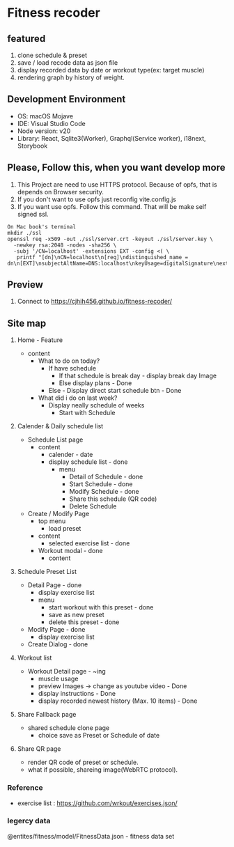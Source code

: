 # Fitness recoder

## featured
1. clone schedule & preset
2. save / load recode data as json file
3. display recorded data by date or workout type(ex: target muscle)
4. rendering graph by history of weight.

## Development Environment
* OS: macOS Mojave
* IDE: Visual Studio Code
* Node version: v20
* Library: React, Sqlite3(Worker), Graphql(Service worker), i18next, Storybook

## Please, Follow this, when you want develop more
1. This Project are need to use HTTPS protocol. Because of opfs, that is depends on Browser security.
2. If you don't want to use opfs just reconfig vite.config.js
3. If you want use opfs. Follow this command. That will be make self signed ssl.
```
On Mac book's terminal
mkdir ./ssl
openssl req -x509 -out ./ssl/server.crt -keyout ./ssl/server.key \
  -newkey rsa:2048 -nodes -sha256 \
  -subj '/CN=localhost' -extensions EXT -config <( \
   printf "[dn]\nCN=localhost\n[req]\ndistinguished_name = dn\n[EXT]\nsubjectAltName=DNS:localhost\nkeyUsage=digitalSignature\nextendedKeyUsage=serverAuth")
```

## Preview
1. Connect to https://cjhih456.github.io/fitness-recoder/

## Site map
1. Home - Feature
    - content
      - What to do on today?
        - If have schedule 
          - If that schedule is break day - display break day Image
          - Else display plans - Done
        - Else - Display direct start schedule btn - Done
      - What did i do on last week?
        - Display neally schedule of weeks
          - Start with Schedule

2. Calender & Daily schedule list
    - Schedule List page
      - content
        - calender - date
        - display schedule list - done
          - menu
            - Detail of Schedule - done
            - Start Schedule - done
            - Modify Schedule - done
            - Share this schedule (QR code)
            - Delete Schedule
    - Create / Modify Page
      - top menu
        - load preset
      - content
        - selected exercise list - done
      - Workout modal - done
        - content

3. Schedule Preset List
    - Detail Page - done
      - display exercise list
      - menu
        - start workout with this preset - done
        - save as new preset
        - delete this preset - done
    - Modify Page - done
      - display exercise list
    - Create Dialog - done

4. Workout list
    - Workout Detail page - ~ing
      - muscle usage
      - preview Images -> change as youtube video - Done
      - display instructions - Done
      - display recorded newest history (Max. 10 items) - Done

5. Share Fallback page
    - shared schedule clone page
      - choice save as Preset or Schedule of date

6. Share QR page
    - render QR code of preset or schedule.
    - what if possible, shareing image(WebRTC protocol).


### Reference
- exercise list : https://github.com/wrkout/exercises.json/


### legercy data
@entites/fitness/model/FitnessData.json - fitness data set